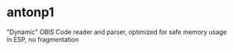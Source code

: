 # antonp1
"Dynamic" OBIS Code reader and parser, optimized for safe memory usage in ESP, no fragmentation
